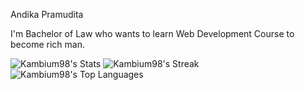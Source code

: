 Andika Pramudita

I'm Bachelor of Law who wants to learn Web Development Course to become rich man.


![Kambium98's Stats](https://github-readme-stats.vercel.app/api?username=Kambium98&theme=vue-dark&show_icons=true&hide_border=true&count_private=true)
![Kambium98's Streak](https://github-readme-streak-stats.herokuapp.com/?user=Kambium98&theme=vue-dark&hide_border=true)
![Kambium98's Top Languages](https://github-readme-stats.vercel.app/api/top-langs/?username=Kambium98&theme=vue-dark&show_icons=true&hide_border=true&layout=compact)